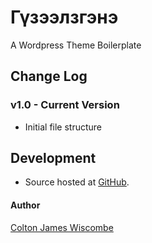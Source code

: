 Гүзээлзгэнэ
===========

A Wordpress Theme Boilerplate


Change Log
----------

### v1.0 - Current Version
* Initial file structure

Development
-----------
* Source hosted at [GitHub](https://github.com/Alekhen/gvzeelzgene).

#### Author
[Colton James Wiscombe](http://coltonjameswiscombe.com)
